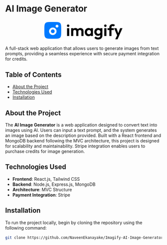 # AI Image Generator

<!-- Logo with a clickable link -->
<p align="center">
  <a href="https://github.com/NaveenEkanayake/Imagify-AI-Image-Generator-">
    <img src="https://github.com/NaveenEkanayake/Imagify-AI-Image-Generator-/blob/master/client/src/assets/images/logo.svg" alt="AI Image Generator Logo" width="50%">
  </a>
</p>

A full-stack web application that allows users to generate images from text prompts, providing a seamless experience with secure payment integration for credits.

## Table of Contents

- [About the Project](#about-the-project)
- [Technologies Used](#technologies-used)
- [Installation](#installation)

## About the Project

The **AI Image Generator** is a web application designed to convert text into images using AI. Users can input a text prompt, and the system generates an image based on the description provided. Built with a React frontend and MongoDB backend following the MVC architecture, this project is designed for scalability and maintainability. Stripe integration enables users to purchase credits for image generation.

## Technologies Used

- **Frontend**: React.js, Tailwind CSS
- **Backend**: Node.js, Express.js, MongoDB
- **Architecture**: MVC Structure
- **Payment Integration**: Stripe

## Installation

To run the project locally, begin by cloning the repository using the following command:

```bash
git clone https://github.com/NaveenEkanayake/Imagify-AI-Image-Generator-.git

